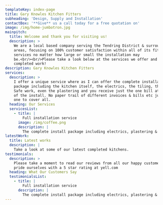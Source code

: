 ```yaml
---
templateKey: index-page
title: Gary Knowles Kitchen Fitters
subheading: 'Design, Supply and Installation'
contactBox: '**Give** us a call today for a free quotation on'
image: /img/home-jumbotron.jpg
mainpitch:
  title: Welcome and thank you for visiting us!
  description: >
    We are a local based company serving the Tendring District & surrounding
    areas, focusing on 100% customer satisfaction within all of its fitting
    services no matter how large or small the installation may
    be.<br/><br/>Please take a look below at the services we offer and some our
    completed work!
description: Gary Knowles Kitchen Fitters
services:
  description: >
    I offer a unique service where as I can offer the complete installation
    package including the kitchen itself, the electrics, the tiling, the Gas
    Safe work, even the plastering and you receive just the one bill at the end
    of the install. No paper trail of different invoices & bills etc just the
    one to cover all.
  heading: Our Services
  servicesList:
    - title: |
        Full installation service
      image: /img/coffee.png
      description: |
        The complete install package including electrics, plastering & tiling.
latestWork:
  title: Latest works
  description: |
    Take a look at some of our latest completed kitchens.
testimonials:
  description: >
    Please take a moment to read our reviews from all our happy customers. We
    pride ourselves with a 5 star rating at yell.com
  heading: What Our Customers Say
  testimonialsList:
    - title: |
        Full installation service
      description: |
        The complete install package including electrics, plastering & tiling.
---
```


